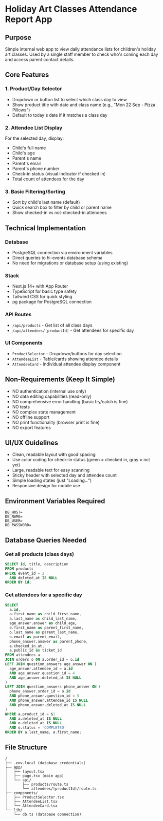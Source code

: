 # Holiday Art Classes Attendance Report App

## Purpose
Simple internal web app to view daily attendance lists for children's holiday art classes. Used by a single staff member to check who's coming each day and access parent contact details.

## Core Features

### 1. Product/Day Selector
- Dropdown or button list to select which class day to view
- Show product title with date and class name (e.g., "Mon 22 Sep - Pizza Pillows")
- Default to today's date if it matches a class day

### 2. Attendee List Display
For the selected day, display:
- Child's full name
- Child's age
- Parent's name
- Parent's email
- Parent's phone number
- Check-in status (visual indicator if checked in)
- Total count of attendees for the day

### 3. Basic Filtering/Sorting
- Sort by child's last name (default)
- Quick search box to filter by child or parent name
- Show checked-in vs not-checked-in attendees

## Technical Implementation

### Database
- PostgreSQL connection via environment variables
- Direct queries to hi-events database schema
- No need for migrations or database setup (using existing)

### Stack
- Next.js 14+ with App Router
- TypeScript for basic type safety
- Tailwind CSS for quick styling
- pg package for PostgreSQL connection

### API Routes
- `/api/products` - Get list of all class days
- `/api/attendees/[productId]` - Get attendees for specific day

### UI Components
- `ProductSelector` - Dropdown/buttons for day selection
- `AttendeeList` - Table/cards showing attendee details
- `AttendeeCard` - Individual attendee display component

## Non-Requirements (Keep It Simple)
- NO authentication (internal use only)
- NO data editing capabilities (read-only)
- NO comprehensive error handling (basic try/catch is fine)
- NO tests
- NO complex state management
- NO offline support
- NO print functionality (browser print is fine)
- NO export features

## UI/UX Guidelines
- Clean, readable layout with good spacing
- Use color coding for check-in status (green = checked in, gray = not yet)
- Large, readable text for easy scanning
- Sticky header with selected day and attendee count
- Simple loading states (just "Loading...")
- Responsive design for mobile use

## Environment Variables Required
```
DB_HOST=
DB_NAME=
DB_USER=
DB_PASSWORD=
```

## Database Queries Needed

### Get all products (class days)
```sql
SELECT id, title, description
FROM products
WHERE event_id = 2
  AND deleted_at IS NULL
ORDER BY id;
```

### Get attendees for a specific day
```sql
SELECT
  a.id,
  a.first_name as child_first_name,
  a.last_name as child_last_name,
  age_answer.answer as child_age,
  o.first_name as parent_first_name,
  o.last_name as parent_last_name,
  o.email as parent_email,
  phone_answer.answer as parent_phone,
  a.checked_in_at,
  a.public_id as ticket_id
FROM attendees a
JOIN orders o ON a.order_id = o.id
LEFT JOIN question_answers age_answer ON (
  age_answer.attendee_id = a.id
  AND age_answer.question_id = 4
  AND age_answer.deleted_at IS NULL
)
LEFT JOIN question_answers phone_answer ON (
  phone_answer.order_id = o.id
  AND phone_answer.question_id = 5
  AND phone_answer.attendee_id IS NULL
  AND phone_answer.deleted_at IS NULL
)
WHERE a.product_id = $1
  AND a.deleted_at IS NULL
  AND o.deleted_at IS NULL
  AND o.status = 'COMPLETED'
ORDER BY a.last_name, a.first_name;
```

## File Structure
```
/
├── .env.local (database credentials)
├── app/
│   ├── layout.tsx
│   ├── page.tsx (main app)
│   └── api/
│       ├── products/route.ts
│       └── attendees/[productId]/route.ts
├── components/
│   ├── ProductSelector.tsx
│   ├── AttendeeList.tsx
│   └── AttendeeCard.tsx
└── lib/
    └── db.ts (database connection)
```
